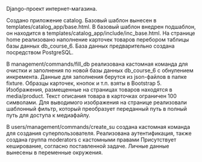 Django-проект интернет-магазина.

Создано приложение catalog. Базовый шаблон вынесен в templates/catalog_app/base.html.
В базовый шаблон внедрен подшаблон, он находится в templates/catalog_app/include/inc_base.html.
На странице home реализовано наполнение карточек товаров перебором таблицы базы данных db_course_6.
База данных предварительно создана посредством PostgreSQL.

В management/commands/fill_db реализована кастомная команда для очистки и заполнения по новой базы данных
db_course_6 с обнулением инкремента. Данные для заполнения берутся из json-файлов в папке fixture.
Образцы карточек, кнопок и т.п. взяты в Bootstrap 5.
Изображения, размещенные на страницах товаров находятся в media/product.
Текст описания товара в карточках ограничен 100 символами.
Для выводимого изображения на странице реализовали шаблонный фильтр, который преобразует переданный путь
в полный путь для доступа к медиафайлу.

В users/management/commands/create_su создана кастомная команда для создания суперпользователя.
Реализована аутентификация, также создана группа moderators с кастомными правами
Присутствует кеширование, согласно поставленной задаче.
Личные данные вынесены в переменные окружения.